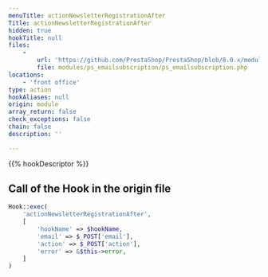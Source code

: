 ```yaml
---
menuTitle: actionNewsletterRegistrationAfter
Title: actionNewsletterRegistrationAfter
hidden: true
hookTitle: null
files:
    -
        url: 'https://github.com/PrestaShop/PrestaShop/blob/8.0.x/modules/ps_emailsubscription/ps_emailsubscription.php'
        file: modules/ps_emailsubscription/ps_emailsubscription.php
locations:
    - 'front office'
type: action
hookAliases: null
origin: module
array_return: false
check_exceptions: false
chain: false
description: ''

---
```


{{% hookDescriptor %}}

## Call of the Hook in the origin file

```php
Hook::exec(
    'actionNewsletterRegistrationAfter',
    [
        'hookName' => $hookName,
        'email' => $_POST['email'],
        'action' => $_POST['action'],
        'error' => &$this->error,
    ]
)
```
